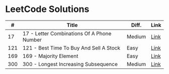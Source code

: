 # LeetCode Solutions

| # | Title | Diff. | Link |
|---|-------|-------|------|
| 17 | 17 - Letter Combinations Of A Phone Number | Medium | [Link](https://leetcode.com/problems/letter-combinations-of-a-phone-number/description/) |
| 121 | 121 - Best Time To Buy And Sell A Stock | Easy | [Link](https://leetcode.com/problems/best-time-to-buy-and-sell-stock/description/) |
| 169 | 169 - Majority Element | Easy | [Link](https://leetcode.com/problems/majority-element/description/) |
| 300 | 300 - Longest Increasing Subsequence | Medium | [Link](https://leetcode.com/problems/longest-increasing-subsequence/) |